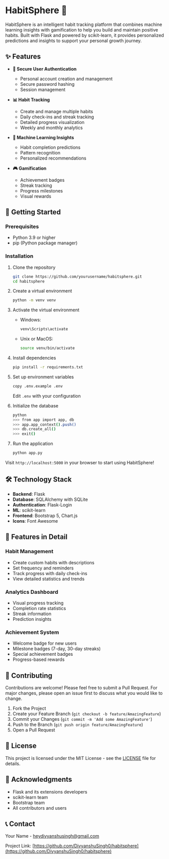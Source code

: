 # HabitSphere 🌟

HabitSphere is an intelligent habit tracking platform that combines machine learning insights with gamification to help you build and maintain positive habits. Built with Flask and powered by scikit-learn, it provides personalized predictions and insights to support your personal growth journey.

## ✨ Features

- **🔐 Secure User Authentication**
  - Personal account creation and management
  - Secure password hashing
  - Session management

- **📊 Habit Tracking**
  - Create and manage multiple habits
  - Daily check-ins and streak tracking
  - Detailed progress visualization
  - Weekly and monthly analytics

- **🤖 Machine Learning Insights**
  - Habit completion predictions
  - Pattern recognition
  - Personalized recommendations

- **🎮 Gamification**
  - Achievement badges
  - Streak tracking
  - Progress milestones
  - Visual rewards

## 🚀 Getting Started

### Prerequisites

- Python 3.9 or higher
- pip (Python package manager)

### Installation

1. Clone the repository
   ```bash
   git clone https://github.com/yourusername/habitsphere.git
   cd habitsphere
   ```

2. Create a virtual environment
   ```bash
   python -m venv venv
   ```

3. Activate the virtual environment
   - Windows:
     ```bash
     venv\Scripts\activate
     ```
   - Unix or MacOS:
     ```bash
     source venv/bin/activate
     ```

4. Install dependencies
   ```bash
   pip install -r requirements.txt
   ```

5. Set up environment variables
   ```bash
   copy .env.example .env
   ```
   Edit `.env` with your configuration

6. Initialize the database
   ```bash
   python
   >>> from app import app, db
   >>> app.app_context().push()
   >>> db.create_all()
   >>> exit()
   ```

7. Run the application
   ```bash
   python app.py
   ```

Visit `http://localhost:5000` in your browser to start using HabitSphere!

## 🛠️ Technology Stack

- **Backend**: Flask
- **Database**: SQLAlchemy with SQLite
- **Authentication**: Flask-Login
- **ML**: scikit-learn
- **Frontend**: Bootstrap 5, Chart.js
- **Icons**: Font Awesome

## 📱 Features in Detail

### Habit Management
- Create custom habits with descriptions
- Set frequency and reminders
- Track progress with daily check-ins
- View detailed statistics and trends

### Analytics Dashboard
- Visual progress tracking
- Completion rate statistics
- Streak information
- Prediction insights

### Achievement System
- Welcome badge for new users
- Milestone badges (7-day, 30-day streaks)
- Special achievement badges
- Progress-based rewards

## 🤝 Contributing

Contributions are welcome! Please feel free to submit a Pull Request. For major changes, please open an issue first to discuss what you would like to change.

1. Fork the Project
2. Create your Feature Branch (`git checkout -b feature/AmazingFeature`)
3. Commit your Changes (`git commit -m 'Add some AmazingFeature'`)
4. Push to the Branch (`git push origin feature/AmazingFeature`)
5. Open a Pull Request

## 📄 License

This project is licensed under the MIT License - see the [LICENSE](LICENSE) file for details.

## 🙏 Acknowledgments

- Flask and its extensions developers
- scikit-learn team
- Bootstrap team
- All contributors and users

## 📞 Contact

Your Name - heydivyanshusingh@gmail.com

Project Link: [https://github.com/DivyanshuSingh0/habitsphere](https://github.com/DivyanshuSingh0/habitsphere)

